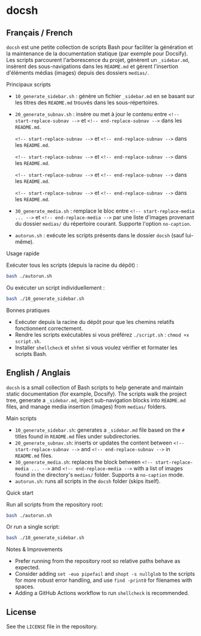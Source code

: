 # docsh

Français / French
------------------

`docsh` est une petite collection de scripts Bash pour faciliter la génération et la maintenance
de la documentation statique (par exemple pour Docsify). Les scripts parcourent l'arborescence
du projet, génèrent un `_sidebar.md`, insèrent des sous-navigations dans les `README.md` et
gèrent l'insertion d'éléments médias (images) depuis des dossiers `medias/`.

Principaux scripts
- `10_generate_sidebar.sh` : génère un fichier `_sidebar.md` en se basant sur les titres
	des `README.md` trouvés dans les sous-répertoires.
- `20_generate_subnav.sh` : insère ou met à jour le contenu entre
	`<!-- start-replace-subnav -->` et `<!-- end-replace-subnav -->` dans les `README.md`.

	`<!-- start-replace-subnav -->` et `<!-- end-replace-subnav -->` dans les `README.md`.

	`<!-- start-replace-subnav -->` et `<!-- end-replace-subnav -->` dans les `README.md`.

	`<!-- start-replace-subnav -->` et `<!-- end-replace-subnav -->` dans les `README.md`.

	`<!-- start-replace-subnav -->` et `<!-- end-replace-subnav -->` dans les `README.md`.
- `30_generate_media.sh` : remplace le bloc entre
	`<!-- start-replace-media ... -->` et `<!-- end-replace-media -->` par une liste d'images
	provenant du dossier `medias/` du répertoire courant. Supporte l'option `no-caption`.
- `autorun.sh` : exécute les scripts présents dans le dossier `docsh` (sauf lui-même).

Usage rapide

Exécuter tous les scripts (depuis la racine du dépôt) :

```bash
bash ./autorun.sh
```

Ou exécuter un script individuellement :

```bash
bash ./10_generate_sidebar.sh
```

Bonnes pratiques
- Exécuter depuis la racine du dépôt pour que les chemins relatifs fonctionnent correctement.
- Rendre les scripts exécutables si vous préférez `./script.sh` : `chmod +x script.sh`.
- Installer `shellcheck` et `shfmt` si vous voulez vérifier et formater les scripts Bash.

English / Anglais
------------------

`docsh` is a small collection of Bash scripts to help generate and maintain static
documentation (for example, Docsify). The scripts walk the project tree, generate a
`_sidebar.md`, inject sub-navigation blocks into `README.md` files, and manage media
insertion (images) from `medias/` folders.

Main scripts
- `10_generate_sidebar.sh`: generates a `_sidebar.md` file based on the `#` titles found
	in `README.md` files under subdirectories.
- `20_generate_subnav.sh`: inserts or updates the content between
	`<!-- start-replace-subnav -->` and `<!-- end-replace-subnav -->` in `README.md` files.
- `30_generate_media.sh`: replaces the block between
	`<!-- start-replace-media ... -->` and `<!-- end-replace-media -->` with a list of images
	found in the directory's `medias/` folder. Supports a `no-caption` mode.
- `autorun.sh`: runs all scripts in the `docsh` folder (skips itself).

Quick start

Run all scripts from the repository root:

```bash
bash ./autorun.sh
```

Or run a single script:

```bash
bash ./10_generate_sidebar.sh
```

Notes & Improvements
- Prefer running from the repository root so relative paths behave as expected.
- Consider adding `set -euo pipefail` and `shopt -s nullglob` to the scripts for
	more robust error handling, and use `find -print0` for filenames with spaces.
- Adding a GitHub Actions workflow to run `shellcheck` is recommended.

License
-------
See the `LICENSE` file in the repository.
